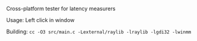 Cross-platform tester for latency measurers

Usage: Left click in window

Building: `cc -O3 src/main.c -Lexternal/raylib -lraylib -lgdi32 -lwinmm`
